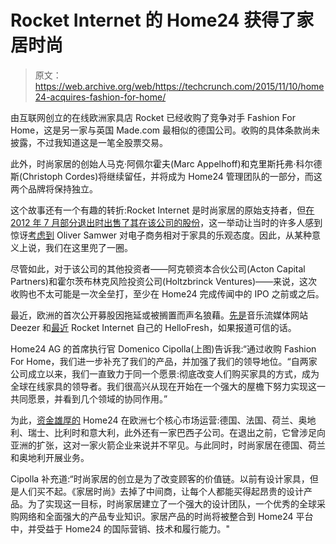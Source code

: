 # Rocket Internet 的 Home24 获得了家居时尚 

> 原文：<https://web.archive.org/web/https://techcrunch.com/2015/11/10/home24-acquires-fashion-for-home/>

由互联网创立的在线欧洲家具店 Rocket 已经收购了竞争对手 Fashion For Home，这是另一家与英国 Made.com 最相似的德国公司。收购的具体条款尚未披露，不过我知道这是一笔全股票交易。

此外，时尚家居的创始人马克·阿佩尔霍夫(Marc Appelhoff)和克里斯托弗·科尔德斯(Christoph Cordes)将继续留任，并将成为 Home24 管理团队的一部分，而这两个品牌将保持独立。

这个故事还有一个有趣的转折:Rocket Internet 是时尚家居的原始支持者，但[在 2012 年 7 月部分退出时出售了其在该公司的股份](https://web.archive.org/web/20221006185324/https://beta.techcrunch.com/2012/07/02/fashion-for-home-scores-new-funding-as-samwer-brothers-rocket-internet-exit/)，这一举动让当时的许多人感到惊讶[考虑到](https://web.archive.org/web/20221006185324/https://beta.techcrunch.com/2011/12/22/in-confidential-email-samwer-describes-online-furniture-strategy-as-a-blitzkrieg/) Oliver Samwer 对电子商务相对于家具的乐观态度。因此，从某种意义上说，我们在这里兜了一圈。

尽管如此，对于该公司的其他投资者——阿克顿资本合伙公司(Acton Capital Partners)和霍尔茨布林克风险投资公司(Holtzbrinck Ventures)——来说，这次收购也不太可能是一次全垒打，至少在 Home24 完成传闻中的 IPO 之前或之后。

最近，欧洲的首次公开募股因拖延或被搁置而声名狼藉。[先是](https://web.archive.org/web/20221006185324/https://beta.techcrunch.com/2015/10/27/deezer-postpones-ipo/)音乐流媒体网站 Deezer 和[最近](https://web.archive.org/web/20221006185324/http://www.bloomberg.com/news/articles/2015-11-06/rocket-internet-s-hellofresh-food-unit-said-to-postpone-ipo) Rocket Internet 自己的 HelloFresh，如果报道可信的话。

Home24 AG 的首席执行官 Domenico Cipolla(上图)告诉我:“通过收购 Fashion For Home，我们进一步补充了我们的产品，并加强了我们的领导地位。“自两家公司成立以来，我们一直致力于同一个愿景:彻底改变人们购买家具的方式，成为全球在线家具的领导者。我们很高兴从现在开始在一个强大的屋檐下努力实现这一共同愿景，并看到几个领域的协同作用。”

为此，[资金雄厚的](https://web.archive.org/web/20221006185324/http://www.eu-startups.com/2015/06/home24-announces-e120-million-financing-round-to-support-future-growth/) Home24 在欧洲七个核心市场运营:德国、法国、荷兰、奥地利、瑞士、比利时和意大利，此外还有一家巴西子公司。在退出之前，它曾涉足向亚洲的扩张，这对一家火箭企业来说并不罕见。与此同时，时尚家居在德国、荷兰和奥地利开展业务。

Cipolla 补充道:“时尚家居的创立是为了改变顾客的价值链。以前有设计家具，但是人们买不起。《家居时尚》去掉了中间商，让每个人都能买得起昂贵的设计产品。为了实现这一目标，时尚家居建立了一个强大的设计团队，一个优秀的全球采购网络和全面强大的产品专业知识。家居产品的时尚将被整合到 Home24 平台中，并受益于 Home24 的国际营销、技术和履行能力。"